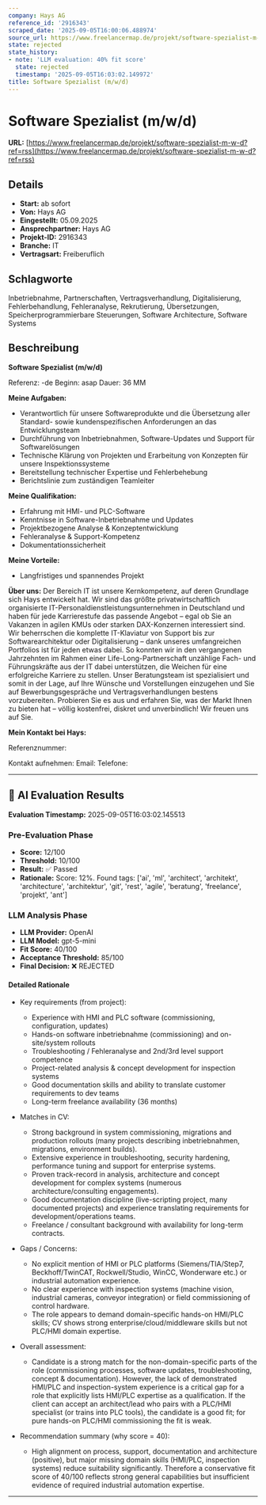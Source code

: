 ```yaml
---
company: Hays AG
reference_id: '2916343'
scraped_date: '2025-09-05T16:00:06.488974'
source_url: https://www.freelancermap.de/projekt/software-spezialist-m-w-d?ref=rss
state: rejected
state_history:
- note: 'LLM evaluation: 40% fit score'
  state: rejected
  timestamp: '2025-09-05T16:03:02.149972'
title: Software Spezialist (m/w/d)
---
```



# Software Spezialist (m/w/d)
**URL:** [https://www.freelancermap.de/projekt/software-spezialist-m-w-d?ref=rss](https://www.freelancermap.de/projekt/software-spezialist-m-w-d?ref=rss)
## Details
- **Start:** ab sofort
- **Von:** Hays AG
- **Eingestellt:** 05.09.2025
- **Ansprechpartner:** Hays AG
- **Projekt-ID:** 2916343
- **Branche:** IT
- **Vertragsart:** Freiberuflich

## Schlagworte
Inbetriebnahme, Partnerschaften, Vertragsverhandlung, Digitalisierung, Fehlerbehandlung, Fehleranalyse, Rekrutierung, Übersetzungen, Speicherprogrammierbare Steuerungen, Software Architecture, Software Systems

## Beschreibung
**Software Spezialist (m/w/d)**

Referenz: -de
Beginn: asap
Dauer: 36 MM

**Meine Aufgaben:**

- Verantwortlich für unsere Softwareprodukte und die Übersetzung aller Standard- sowie kundenspezifischen Anforderungen an das Entwicklungsteam
- Durchführung von Inbetriebnahmen, Software-Updates und Support für Softwarelösungen
- Technische Klärung von Projekten und Erarbeitung von Konzepten für unsere Inspektionssysteme
- Bereitstellung technischer Expertise und Fehlerbehebung
- Berichtslinie zum zuständigen Teamleiter

**Meine Qualifikation:**

- Erfahrung mit HMI- und PLC-Software
- Kenntnisse in Software-Inbetriebnahme und Updates
- Projektbezogene Analyse & Konzeptentwicklung
- Fehleranalyse & Support-Kompetenz
- Dokumentationssicherheit

**Meine Vorteile:**

- Langfristiges und spannendes Projekt

**Über uns:**
Der Bereich IT ist unsere Kernkompetenz, auf deren Grundlage sich Hays entwickelt hat. Wir sind das größte privatwirtschaftlich organisierte IT-Personaldienstleistungsunternehmen in Deutschland und haben für jede Karrierestufe das passende Angebot – egal ob Sie an Vakanzen in agilen KMUs oder starken DAX-Konzernen interessiert sind. Wir beherrschen die komplette IT-Klaviatur von Support bis zur Softwarearchitektur oder Digitalisierung – dank unseres umfangreichen Portfolios ist für jeden etwas dabei. So konnten wir in den vergangenen Jahrzehnten im Rahmen einer Life-Long-Partnerschaft unzählige Fach- und Führungskräfte aus der IT dabei unterstützen, die Weichen für eine erfolgreiche Karriere zu stellen. Unser Beratungsteam ist spezialisiert und somit in der Lage, auf Ihre Wünsche und Vorstellungen einzugehen und Sie auf Bewerbungsgespräche und Vertragsverhandlungen bestens vorzubereiten. Probieren Sie es aus und erfahren Sie, was der Markt Ihnen zu bieten hat – völlig kostenfrei, diskret und unverbindlich! Wir freuen uns auf Sie.

**Mein Kontakt bei Hays:**

Referenznummer:

Kontakt aufnehmen:
Email:
Telefone:

---

## 🤖 AI Evaluation Results

**Evaluation Timestamp:** 2025-09-05T16:03:02.145513

### Pre-Evaluation Phase
- **Score:** 12/100
- **Threshold:** 10/100
- **Result:** ✅ Passed
- **Rationale:** Score: 12%. Found tags: ['ai', 'ml', 'architect', 'architekt', 'architecture', 'architektur', 'git', 'rest', 'agile', 'beratung', 'freelance', 'projekt', 'ant']

### LLM Analysis Phase
- **LLM Provider:** OpenAI
- **LLM Model:** gpt-5-mini
- **Fit Score:** 40/100
- **Acceptance Threshold:** 85/100
- **Final Decision:** ❌ REJECTED

#### Detailed Rationale
- Key requirements (from project):
  - Experience with HMI and PLC software (commissioning, configuration, updates)
  - Hands-on software inbetriebnahme (commissioning) and on-site/system rollouts
  - Troubleshooting / Fehleranalyse and 2nd/3rd level support competence
  - Project-related analysis & concept development for inspection systems
  - Good documentation skills and ability to translate customer requirements to dev teams
  - Long-term freelance availability (36 months)

- Matches in CV:
  - Strong background in system commissioning, migrations and production rollouts (many projects describing inbetriebnahmen, migrations, environment builds).
  - Extensive experience in troubleshooting, security hardening, performance tuning and support for enterprise systems.
  - Proven track-record in analysis, architecture and concept development for complex systems (numerous architecture/consulting engagements).
  - Good documentation discipline (live-scripting project, many documented projects) and experience translating requirements for development/operations teams.
  - Freelance / consultant background with availability for long-term contracts.

- Gaps / Concerns:
  - No explicit mention of HMI or PLC platforms (Siemens/TIA/Step7, Beckhoff/TwinCAT, Rockwell/Studio, WinCC, Wonderware etc.) or industrial automation experience.
  - No clear experience with inspection systems (machine vision, industrial cameras, conveyor integration) or field commissioning of control hardware.
  - The role appears to demand domain-specific hands-on HMI/PLC skills; CV shows strong enterprise/cloud/middleware skills but not PLC/HMI domain expertise.

- Overall assessment:
  - Candidate is a strong match for the non-domain-specific parts of the role (commissioning processes, software updates, troubleshooting, concept & documentation).  However, the lack of demonstrated HMI/PLC and inspection-system experience is a critical gap for a role that explicitly lists HMI/PLC expertise as a qualification.  If the client can accept an architect/lead who pairs with a PLC/HMI specialist (or trains into PLC tools), the candidate is a good fit; for pure hands-on PLC/HMI commissioning the fit is weak.

- Recommendation summary (why score = 40):
  - High alignment on process, support, documentation and architecture (positive), but major missing domain skills (HMI/PLC, inspection systems) reduce suitability significantly.  Therefore a conservative fit score of 40/100 reflects strong general capabilities but insufficient evidence of required industrial automation expertise.

---
